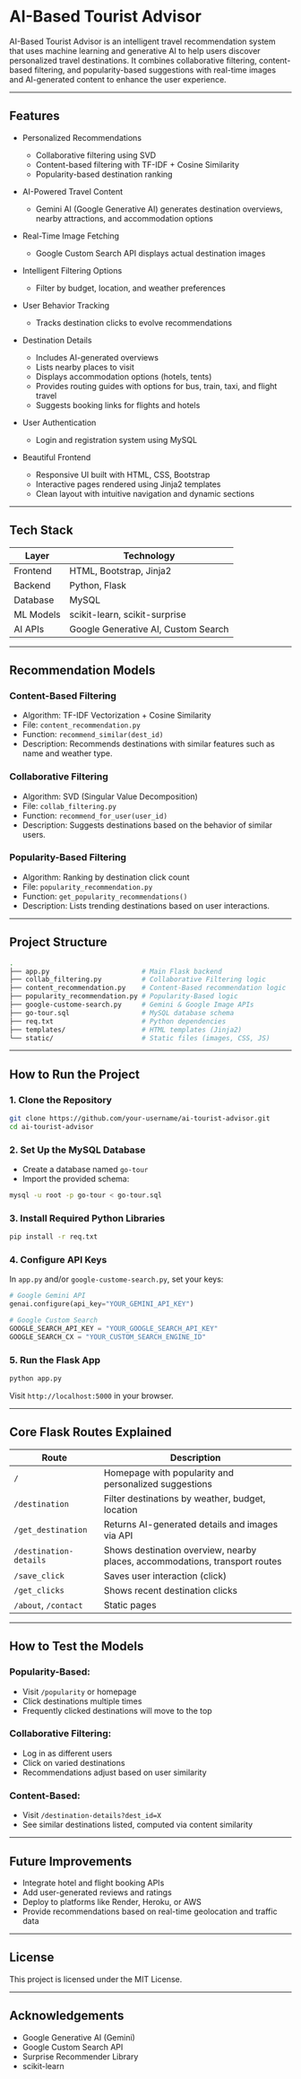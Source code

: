 # AI-Based Tourist Advisor

AI-Based Tourist Advisor is an intelligent travel recommendation system that uses machine learning and generative AI to help users discover personalized travel destinations. It combines collaborative filtering, content-based filtering, and popularity-based suggestions with real-time images and AI-generated content to enhance the user experience.

---

## Features

* Personalized Recommendations

  * Collaborative filtering using SVD
  * Content-based filtering with TF-IDF + Cosine Similarity
  * Popularity-based destination ranking

* AI-Powered Travel Content

  * Gemini AI (Google Generative AI) generates destination overviews, nearby attractions, and accommodation options

* Real-Time Image Fetching

  * Google Custom Search API displays actual destination images

* Intelligent Filtering Options

  * Filter by budget, location, and weather preferences

* User Behavior Tracking

  * Tracks destination clicks to evolve recommendations

* Destination Details

  * Includes AI-generated overviews
  * Lists nearby places to visit
  * Displays accommodation options (hotels, tents)
  * Provides routing guides with options for bus, train, taxi, and flight travel
  * Suggests booking links for flights and hotels

* User Authentication

  * Login and registration system using MySQL

* Beautiful Frontend

  * Responsive UI built with HTML, CSS, Bootstrap
  * Interactive pages rendered using Jinja2 templates
  * Clean layout with intuitive navigation and dynamic sections

---

## Tech Stack

| Layer     | Technology                          |
| --------- | ----------------------------------- |
| Frontend  | HTML, Bootstrap, Jinja2             |
| Backend   | Python, Flask                       |
| Database  | MySQL                               |
| ML Models | scikit-learn, scikit-surprise       |
| AI APIs   | Google Generative AI, Custom Search |

---

## Recommendation Models

### Content-Based Filtering

* Algorithm: TF-IDF Vectorization + Cosine Similarity
* File: `content_recommendation.py`
* Function: `recommend_similar(dest_id)`
* Description: Recommends destinations with similar features such as name and weather type.

### Collaborative Filtering

* Algorithm: SVD (Singular Value Decomposition)
* File: `collab_filtering.py`
* Function: `recommend_for_user(user_id)`
* Description: Suggests destinations based on the behavior of similar users.

### Popularity-Based Filtering

* Algorithm: Ranking by destination click count
* File: `popularity_recommendation.py`
* Function: `get_popularity_recommendations()`
* Description: Lists trending destinations based on user interactions.

---

## Project Structure

```bash
.
├── app.py                       # Main Flask backend
├── collab_filtering.py          # Collaborative Filtering logic
├── content_recommendation.py    # Content-Based recommendation logic
├── popularity_recommendation.py # Popularity-Based logic
├── google-custome-search.py     # Gemini & Google Image APIs
├── go-tour.sql                  # MySQL database schema
├── req.txt                      # Python dependencies
├── templates/                   # HTML templates (Jinja2)
└── static/                      # Static files (images, CSS, JS)
```

---

## How to Run the Project

### 1. Clone the Repository

```bash
git clone https://github.com/your-username/ai-tourist-advisor.git
cd ai-tourist-advisor
```

### 2. Set Up the MySQL Database

* Create a database named `go-tour`
* Import the provided schema:

```bash
mysql -u root -p go-tour < go-tour.sql
```

### 3. Install Required Python Libraries

```bash
pip install -r req.txt
```

### 4. Configure API Keys

In `app.py` and/or `google-custome-search.py`, set your keys:

```python
# Google Gemini API
genai.configure(api_key="YOUR_GEMINI_API_KEY")

# Google Custom Search
GOOGLE_SEARCH_API_KEY = "YOUR_GOOGLE_SEARCH_API_KEY"
GOOGLE_SEARCH_CX = "YOUR_CUSTOM_SEARCH_ENGINE_ID"
```

### 5. Run the Flask App

```bash
python app.py
```

Visit `http://localhost:5000` in your browser.

---

## Core Flask Routes Explained

| Route                  | Description                                                                 |
| ---------------------- | --------------------------------------------------------------------------- |
| `/`                    | Homepage with popularity and personalized suggestions                       |
| `/destination`         | Filter destinations by weather, budget, location                            |
| `/get_destination`     | Returns AI-generated details and images via API                             |
| `/destination-details` | Shows destination overview, nearby places, accommodations, transport routes |
| `/save_click`          | Saves user interaction (click)                                              |
| `/get_clicks`          | Shows recent destination clicks                                             |
| `/about`, `/contact`   | Static pages                                                                |

---

## How to Test the Models

### Popularity-Based:

* Visit `/popularity` or homepage
* Click destinations multiple times
* Frequently clicked destinations will move to the top

### Collaborative Filtering:

* Log in as different users
* Click on varied destinations
* Recommendations adjust based on user similarity

### Content-Based:

* Visit `/destination-details?dest_id=X`
* See similar destinations listed, computed via content similarity

---



## Future Improvements

* Integrate hotel and flight booking APIs
* Add user-generated reviews and ratings
* Deploy to platforms like Render, Heroku, or AWS
* Provide recommendations based on real-time geolocation and traffic data

---

## License

This project is licensed under the MIT License.

---

## Acknowledgements

* Google Generative AI (Gemini)
* Google Custom Search API
* Surprise Recommender Library
* scikit-learn
